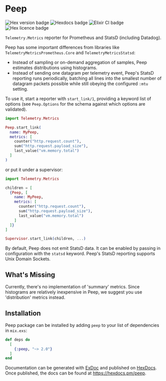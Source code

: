 # Peep

![Hex version badge](https://img.shields.io/hexpm/v/peep)
![Hexdocs badge](https://img.shields.io/static/v1?message=hexdocs&label=&color=B1A5EE)
![Elixir CI badge](https://github.com/rkallos/peep/actions/workflows/elixir.yml/badge.svg)
![Hex licence badge](https://img.shields.io/hexpm/l/peep)

`Telemetry.Metrics` reporter for Prometheus and StatsD (including Datadog).

Peep has some important differences from libraries like
`TelemetryMetricsPrometheus.Core` and `TelemetryMetricsStatsd`:

- Instead of sampling or on-demand aggregation of samples, Peep estimates
  distributions using histograms.
- Instead of sending one datagram per telemetry event, Peep's StatsD reporting
  runs periodically, batching all lines into the smallest number of datagram
  packets possible while still obeying the configured `:mtu` setting.

To use it, start a reporter with `start_link/1`, providing a keyword list of
options (see `Peep.Options` for the schema against which options are validated).

```elixir
import Telemetry.Metrics

Peep.start_link(
  name: MyPeep,
  metrics: [
    counter("http.request.count"),
    sum("http.request.payload_size"),
    last_value("vm.memory.total")
  ]
)
```

or put it under a supervisor:

```elixir
import Telemetry.Metrics

children = [
  {Peep, [
    name: MyPeep,
    metrics: [
      counter("http.request.count"),
      sum("http.request.payload_size"),
      last_value("vm.memory.total")
    ]
  ]}
]

Supervisor.start_link(children, ...)
```

By default, Peep does not emit StatsD data. It can be enabled by passing in
configuration with the `statsd` keyword. Peep's StatsD reporting supports Unix
Domain Sockets.

## What's Missing

Currently, there's no implementation of 'summary' metrics. Since histograms are
relatively inexpensive in Peep, we suggest you use 'distribution' metrics
instead.

## Installation

Peep package can be installed by adding `peep` to your list of dependencies in `mix.exs`:

```elixir
def deps do
  [
    {:peep, "~> 2.0"}
  ]
end
```

Documentation can be generated with [ExDoc](https://github.com/elixir-lang/ex_doc)
and published on [HexDocs](https://hexdocs.pm). Once published, the docs can
be found at <https://hexdocs.pm/peep>.
